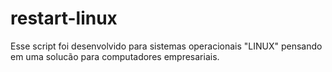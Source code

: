 # restart-linux



Esse script foi desenvolvido para sistemas operacionais "LINUX" pensando em uma solucão para computadores empresariais.
